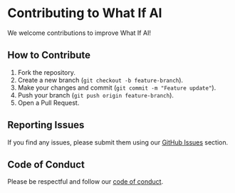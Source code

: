 # Contributing to What If AI

We welcome contributions to improve What If AI! 

## How to Contribute
1. Fork the repository.
2. Create a new branch (`git checkout -b feature-branch`).
3. Make your changes and commit (`git commit -m "Feature update"`).
4. Push your branch (`git push origin feature-branch`).
5. Open a Pull Request.

## Reporting Issues
If you find any issues, please submit them using our [GitHub Issues](https://github.com/WhatIfAIxyz/whatifai.xyz/issues) section.

## Code of Conduct
Please be respectful and follow our [code of conduct](docs/SECURITY.md).
